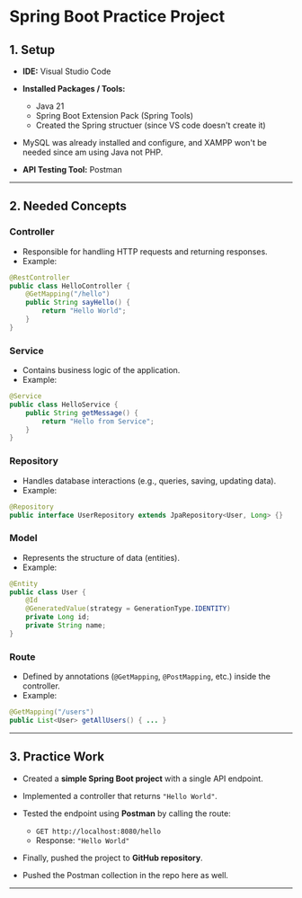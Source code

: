 # Spring Boot Practice Project

## 1. Setup

* **IDE:** Visual Studio Code
* **Installed Packages / Tools:**

  * Java 21
  * Spring Boot Extension Pack (Spring Tools)
  * Created the Spring structuer (since VS code doesn't create it)
* MySQL was already installed and configure, and XAMPP won't be needed since am using Java not PHP.
* **API Testing Tool:** Postman

---

## 2. Needed Concepts

### Controller

* Responsible for handling HTTP requests and returning responses.
* Example:

```java
@RestController
public class HelloController {
    @GetMapping("/hello")
    public String sayHello() {
        return "Hello World";
    }
}
```

### Service

* Contains business logic of the application.
* Example:

```java
@Service
public class HelloService {
    public String getMessage() {
        return "Hello from Service";
    }
}
```

### Repository

* Handles database interactions (e.g., queries, saving, updating data).
* Example:

```java
@Repository
public interface UserRepository extends JpaRepository<User, Long> {}
```

### Model

* Represents the structure of data (entities).
* Example:

```java
@Entity
public class User {
    @Id
    @GeneratedValue(strategy = GenerationType.IDENTITY)
    private Long id;
    private String name;
}
```

### Route

* Defined by annotations (`@GetMapping`, `@PostMapping`, etc.) inside the controller.
* Example:

```java
@GetMapping("/users")
public List<User> getAllUsers() { ... }
```

---

## 3. Practice Work

* Created a **simple Spring Boot project** with a single API endpoint.
* Implemented a controller that returns `"Hello World"`.
* Tested the endpoint using **Postman** by calling the route:

  * `GET http://localhost:8080/hello`
  * Response: `"Hello World"`
   
* Finally, pushed the project to **GitHub repository**.
* Pushed the Postman collection in the repo here as well.

---


